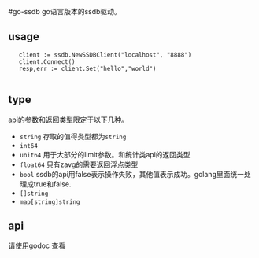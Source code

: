 #go-ssdb
 go语言版本的ssdb驱动。
 
## usage

```
   client := ssdb.NewSSDBClient("localhost", "8888")
   client.Connect()
   resp,err := client.Set("hello","world")
   
```

## type

api的参数和返回类型限定于以下几种。
- `string`
  存取的值得类型都为`string`
- `int64`
- `unit64`
  用于大部分的limit参数。和统计类api的返回类型
- `float64`
  只有zavg的需要返回浮点类型
- `bool`
  ssdb的api用false表示操作失败，其他值表示成功。golang里面统一处理成true和false.
- `[]string`
- `map[string]string`

## api

请使用godoc 查看
 
 
